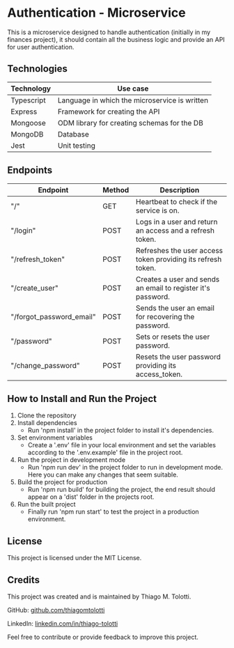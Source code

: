 # Authentication - Microservice

This is a microservice designed to handle authentication (initially in my finances project), it should contain all the business logic and provide an API for user authentication.

## Technologies

| **Technology** | **Use case**                                  |
|----------------|-----------------------------------------------|
| Typescript     | Language in which the microservice is written |
| Express        | Framework for creating the API                |
| Mongoose       | ODM library for creating schemas for the DB   |
| MongoDB        | Database                                      |
| Jest           | Unit testing                                  |

## Endpoints

| **Endpoint**             | **Method** | **Description**                                              |
|--------------------------|------------|--------------------------------------------------------------|
| "/"                      | GET        | Heartbeat to check if the service is on.                     |
| "/login"                 | POST       | Logs in a user and return an access and a refresh token.     |
| "/refresh_token"         | POST       | Refreshes the user access token providing its refresh token. |
| "/create_user"           | POST       | Creates a user and sends an email to register it's password. |
| "/forgot_password_email" | POST       | Sends the user an email for recovering the password.         |
| "/password"              | POST       | Sets or resets the user password.                            |
| "/change_password"       | POST       | Resets the user password providing its access_token.         |

## How to Install and Run the Project

1. Clone the repository
2. Install dependencies
   * Run 'npm install' in the project folder to install it's dependencies.
4. Set environment variables
   * Create a '.env' file in your local environment and set the variables according to the '.env.example' file in the project root.
6. Run the project in development mode
   * Run 'npm run dev' in the project folder to run in development mode. Here you can make any changes that seem suitable.
8. Build the project for production
   * Run 'npm run build' for building the project, the end result should appear on a 'dist' folder in the projects root.
10. Run the built project
    * Finally run 'npm run start' to test the project in a production environment.

## License

This project is licensed under the MIT License.

## Credits

This project was created and is maintained by Thiago M. Tolotti.


GitHub: [github.com/thiagomtolotti](https://www.github.com/thiagomtolotti.com)

LinkedIn: [linkedin.com/in/thiago-tolotti](https://www.linkedin.com/in/thiago-tolotti/)

Feel free to contribute or provide feedback to improve this project.
